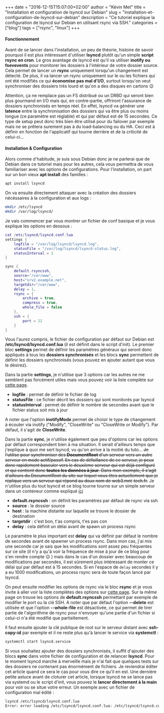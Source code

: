 +++
date = "2016-12-15T15:07:00+02:00"
author = "Kévin Met"
title = "Installation et configuration de lsyncd sur Debian"
slug = "installation-et-configuration-de-lsyncd-sur-debian"
description = "Ce tutoriel explique la configuration de lsyncd sur Debian en utilisant rsync via SSH."
categories = ["blog"]
tags = ["rsync", "linux"]
+++

#### Fonctionnement

Avant de se lancer dans l'installation, un peu de théorie, histoire de savoir pourquoi il est plus intéressant d'utiliser **lsyncd** plutôt qu'un simple **script rsync en cron**. Le gros avantage de lsyncd est qu'il va utiliser **inotify ou fsevevents** pour monitorer les dossiers à l'intérieur de votre dossier source. Cela permet de lancer un **rsync** uniquement lorsqu'un changement est détecté. De plus, il va lancer un rsync uniquement sur le ou les fichiers qui ont été modifiés ce qui **économise pas mal d'I/O**, surtout lorsqu'on veut synchroniser des dossiers très lourd et qu'on a des disques en cartons 😉

<!--more-->

Attention, ça ne remplace pas un FS distribué ou un DRBD qui seront bien plus gourmand en I/O mais qui, en contre-partie, offriront l'assurance de dossiers synchronisés en temps réel. En effet, lsyncd va générer une **latence** entre la synchronisation des dossiers qui va être plus ou moins longue (ce paramètre est réglable) et qui par défaut est de 15 secondes. Ce type de setup peut donc très bien être utilisé pour du failover par exemple mais ne se prêtera surement pas à du load-balancing ou du HA. Ceci est à définir en fonction de l'applicatif qui tourne derrière et de la criticité de celui-ci...

#### Installation & Configuration

Alors comme d'habitude, je suis sous Debian donc je ne parlerai que de Debian dans ce tutoriel mais pour les autres, cela vous permettra de vous familiariser avec les options de configurations. Pour l'installation, on part sur un bon vieux **apt install** des familles :


```bash
apt install lsyncd
```


On va ensuite directement attaquer avec la création des dossiers nécéssaires à la configuration et aux logs :


```bash
mkdir /etc/lsyncd
mkdir /var/log/lsyncd/
```


Je vais commencer par vous montrer un fichier de conf basique et je vous explique les options en dessous :


```lua
cat /etc/lsyncd/lsyncd.conf.lua
settings {
	logfile = "/var/log/lsyncd/lsyncd.log",
	statusFile = "/var/log/lsyncd/lsyncd-status.log",
	statusInterval = 1
}

sync {
	default.rsyncssh,
	source="/var/www",
	host="srv2.example.net",
	targetdir="/var/www",
	delay = 1,
	rsync = {
		archive = true,
		compress = true,
		whole_file = false
	},
	ssh = {
		port = 22
	}
}
```

Vous l'aurez compris, le fichier de configuration par défaut sur Debian est **/etc/lsyncd/lsyncd.conf.lua** (il est définit dans le script d'init). Le premier bloc **settings** permet de définir les paramètres généraux qui seront donc appliqués à tous les **dossiers synchronisés** et les blocs **sync** permettent de définir les dossiers synchronisés (vous pouvez en ajouter autant que vous le désirez).

Dans la partie **settings**, je n'utilise que 3 options car les autres ne me semblent pas forcément utiles mais vous pouvez voir la liste complète sur [cette page](https://axkibe.github.io/lsyncd/manual/config/file/).

* **logfile** : permet de définir le fichier de log
* **statusFile** : ce fichier décrit les dossiers qui sont monitorés par lsyncd
* **statusInterval** : permet de définir le nombre de secondes avant que le fichier status soit mis à jour

A noter que l'option **inotifyMode** permet de choisir le type de changement à écouter via inotify ("Modify", "CloseWrite" ou "CloseWrite or Modify"). Par défaut, il s'agit de **CloseWrite**.

Dans la partie **sync**, je n'utilise également que peu d'options car les options par défaut correspondent bien à ma situation. Il serait d'ailleurs temps que j'explique à quoi me sert lsyncd, vu qu'on arrive à la moitié du tuto... ~~Je l'utilise pour synchroniser des **DocumentRoot** d'un serveur vers un autre serveur en mode actif/passif. En cas de défaillance de ce serveur, je peux donc rapidement basculer vers le deuxième serveur qui est déjà configuré et qui contient donc **toutes les données à jour**. Dans mon exemple, il s'agit d'ailleurs du DocumentRoot du site sur lequel vous êtes actuellement que je réplique vers un serveur qui répond au doux nom de web3.mnt-tech.fr.~~ Je n'utilise plus du tout lsyncd et ce blog tourne tourne sur un simple serveur dans un conteneur comme expliqué [ici](https://igln.fr/nouveau-blog-avec-hugo/)

* **default.rsyncssh** : on définit les paramètres par défaut de rsync via ssh
* **source** : le dossier source
* **host** : la machine distante sur laquelle se trouve le dossier de destination
* **targetdir** : c'est bon, t'as compris, t'es pas con
* **delay** : cela définit un délai avant de spawn un process rsync

Le paramètre le plus important est **delay** qui va définir par défaut le nombre de secondes avant de spawner un process rsync. Dans mon cas, j'ai mis une seconde car je sais que les modifications sont assez peu fréquentes sur ce site (il n'y a qu'à voir la fréquence de mise à jour de ce blog pour s'en rendre compte 😉 ) mais dans le cas d'un dossier avec beaucoup de modifications par secondes, il est sûrement plus intéressant de monter ce délai qui par défaut est à 15 secondes. Si en l'espace de `delay` secondes il y a eu 1000 modifications, un process rsync sera de toute façon lancé par lsyncd.

On peut ensuite modifier les options de rsync via le bloc **rsync** et je vous invite à aller voir la liste complètes des options sur [cette page](https://axkibe.github.io/lsyncd/manual/config/layer4/). Sur la même page on trouve les options de **default.rsyncssh** permettant par exemple de modifier le port ou la clé SSH. A noter que par défaut l'option **\--delete** est utilisée et que l'option **\--whole-file** est désactivée, ce qui permet de tirer partie de l'algorithme de rsync pour n'envoyer qu'une partie d'un fichier si celui-ci n'a été modifié que partiellement.

Il faut ensuite ajouter la clé publique de root sur le serveur distant avec **ssh-copy-id** par exemple et il ne reste plus qu'à lancer le service via **systemctl** :

```bash
systemctl start lsyncd.service
```

Si vous souhaitez ajouter des dossiers synchronisés, il suffit d'ajouter des blocs **sync** dans votre fichier de configuration et de relancer **lsyncd**. Pour le moment lsyncd marche à merveille mais je n'ai fait que quelques tests sur des dossiers ne contenant pas énormément de fichiers. Je reviendrai éditer cet article quand ce sera le cas pour vous dire ce qu'il en est. Une dernière petite astuce avant de cloturer cet article, lorsque lsyncd ne se lance pas via systemd ou le script d'init, vous pouvez le **lancer directement à la main** pour voir ou se situe votre erreur. Un exemple avec un fichier de configuration mal édité :

```bash
lsyncd /etc/lsyncd/lsyncd.conf.lua
Error: error loading /etc/lsyncd/lsyncd.conf.lua: /etc/lsyncd/lsyncd.conf.lua:5: '}' expected (to close '{' at line 1) near 'plop'
```
